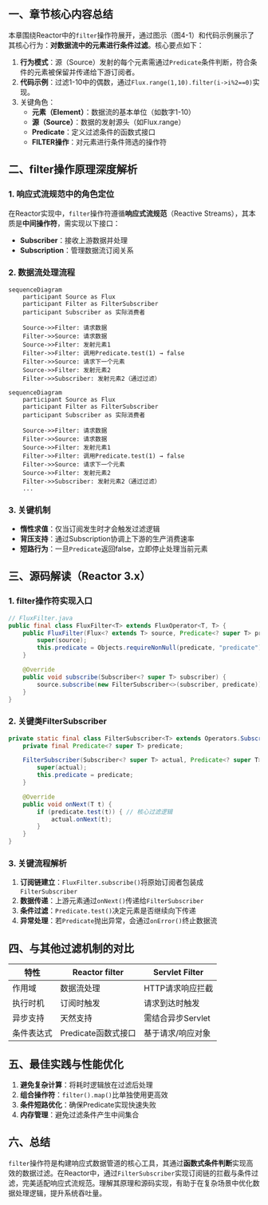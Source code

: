 ## 一、章节核心内容总结

本章围绕Reactor中的`filter`操作符展开，通过图示（图4-1）和代码示例展示了其核心行为：**对数据流中的元素进行条件过滤**。核心要点如下：

1. **行为模式**：源（Source）发射的每个元素需通过`Predicate`条件判断，符合条件的元素被保留并传递给下游订阅者。
2. **代码示例**：过滤1-10中的偶数，通过`Flux.range(1,10).filter(i->i%2==0)`实现。
3. 关键角色：
   - **元素（Element）**：数据流的基本单位（如数字1-10）
   - **源（Source）**：数据的发射源头（如Flux.range）
   - **Predicate**：定义过滤条件的函数式接口
   - **FILTER操作**：对元素进行条件筛选的操作符

## 二、filter操作原理深度解析

### 1. 响应式流规范中的角色定位

在Reactor实现中，`filter`操作符遵循**响应式流规范**（Reactive Streams），其本质是**中间操作符**，需实现以下接口：

- **Subscriber**：接收上游数据并处理
- **Subscription**：管理数据流订阅关系

### 2. 数据流处理流程

```mermaid
sequenceDiagram
    participant Source as Flux
    participant Filter as FilterSubscriber
    participant Subscriber as 实际消费者

    Source->>Filter: 请求数据
    Filter->>Source: 请求数据
    Source->>Filter: 发射元素1
    Filter->>Filter: 调用Predicate.test(1) → false
    Filter->>Source: 请求下一个元素
    Source->>Filter: 发射元素2
    Filter->>Subscriber: 发射元素2（通过过滤）
```



```mermaid
sequenceDiagram
    participant Source as Flux
    participant Filter as FilterSubscriber
    participant Subscriber as 实际消费者

    Source->>Filter: 请求数据
    Filter->>Source: 请求数据
    Source->>Filter: 发射元素1
    Filter->>Filter: 调用Predicate.test(1) → false
    Filter->>Source: 请求下一个元素
    Source->>Filter: 发射元素2
    Filter->>Subscriber: 发射元素2（通过过滤）
    ...
```

### 3. 关键机制

- **惰性求值**：仅当订阅发生时才会触发过滤逻辑
- **背压支持**：通过Subscription协调上下游的生产消费速率
- **短路行为**：一旦`Predicate`返回false，立即停止处理当前元素

## 三、源码解读（Reactor 3.x）

### 1. filter操作符实现入口

```java
// FluxFilter.java
public final class FluxFilter<T> extends FluxOperator<T, T> {
    public FluxFilter(Flux<? extends T> source, Predicate<? super T> predicate) {
        super(source);
        this.predicate = Objects.requireNonNull(predicate, "predicate");
    }

    @Override
    public void subscribe(Subscriber<? super T> subscriber) {
        source.subscribe(new FilterSubscriber<>(subscriber, predicate));
    }
}
```

### 2. 关键类FilterSubscriber

```java
private static final class FilterSubscriber<T> extends Operators.SubscriberSubscriber<T> {
    private final Predicate<? super T> predicate;

    FilterSubscriber(Subscriber<? super T> actual, Predicate<? super T> predicate) {
        super(actual);
        this.predicate = predicate;
    }

    @Override
    public void onNext(T t) {
        if (predicate.test(t)) { // 核心过滤逻辑
            actual.onNext(t);
        }
    }
}
```

### 3. 关键流程解析

1. **订阅链建立**：`FluxFilter.subscribe()`将原始订阅者包装成`FilterSubscriber`
2. **数据传递**：上游元素通过`onNext()`传递给`FilterSubscriber`
3. **条件过滤**：`Predicate.test()`决定元素是否继续向下传递
4. **异常处理**：若`Predicate`抛出异常，会通过`onError()`终止数据流

## 四、与其他过滤机制的对比

| 特性       | Reactor filter      | Servlet Filter    |
| ---------- | ------------------- | ----------------- |
| 作用域     | 数据流处理          | HTTP请求响应拦截  |
| 执行时机   | 订阅时触发          | 请求到达时触发    |
| 异步支持   | 天然支持            | 需结合异步Servlet |
| 条件表达式 | Predicate函数式接口 | 基于请求/响应对象 |

## 五、最佳实践与性能优化

1. **避免复杂计算**：将耗时逻辑放在过滤后处理
2. **组合操作符**：`filter().map()`比单独使用更高效
3. **条件短路优化**：确保Predicate实现快速失败
4. **内存管理**：避免过滤条件产生中间集合

## 六、总结

`filter`操作符是构建响应式数据管道的核心工具，其通过**函数式条件判断**实现高效的数据过滤。在Reactor中，通过`FilterSubscriber`实现订阅链的拦截与条件过滤，完美适配响应式流规范。理解其原理和源码实现，有助于在复杂场景中优化数据处理逻辑，提升系统吞吐量。
